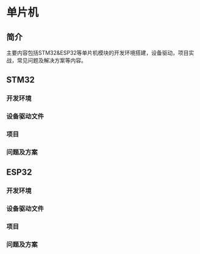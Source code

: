# 单片机

## 简介

主要内容包括STM32&ESP32等单片机模块的开发环境搭建，设备驱动，项目实战，常见问题及解决方案等内容。

## STM32

### 开发环境

### 设备驱动文件

### 项目

### 问题及方案

## ESP32

### 开发环境

### 设备驱动文件

### 项目

### 问题及方案